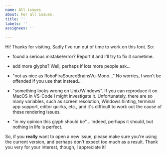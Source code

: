 ```yaml
---
name: All issues
about: For all issues.
title: ''
labels: ''
assignees: ''

---
```


Hi! Thanks for visiting. Sadly I've run out of time to work on this font. So:

- found a serious mistake/error? Report it and I'll try to fix it sometime.

- add more glyphs? Well, perhaps if lots more people ask...

- "not as nice as RoboFiraSourceBrainsVu-Mono..." No worries, I won't be offended if you use that instead...

- "something looks wrong on Unix/Windows". If you can reproduce it on MacOS in VS-Code I might investigate it. Unfortunately, there are so many variables, such as screen resolution, Windows hinting, terminal app support, editor quirks, etc., and it's difficult to work out the cause of these rendering issues.

- "in my opinion this glyph should be"... Indeed, perhaps it should, but nothing in life is perfect.

So, if you __really__ want to open a new issue, please make sure you're using the current version, and perhaps don't expect too much as a result. Thank you very for your interest, though, I appreciate it!
